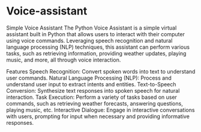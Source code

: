 # Voice-assistant
Simple Voice Assistant 
The Python Voice Assistant is a simple virtual assistant built in Python that allows users to interact with their computer using voice commands. Leveraging speech recognition and natural language processing (NLP) techniques, this assistant can perform various tasks, such as retrieving information, providing weather updates, playing music, and more, all through voice interaction.

Features
Speech Recognition: Convert spoken words into text to understand user commands.
Natural Language Processing (NLP): Process and understand user input to extract intents and entities.
Text-to-Speech Conversion: Synthesize text responses into spoken speech for natural interaction.
Task Execution: Perform a variety of tasks based on user commands, such as retrieving weather forecasts, answering questions, playing music, etc.
Interactive Dialogue: Engage in interactive conversations with users, prompting for input when necessary and providing informative responses.
